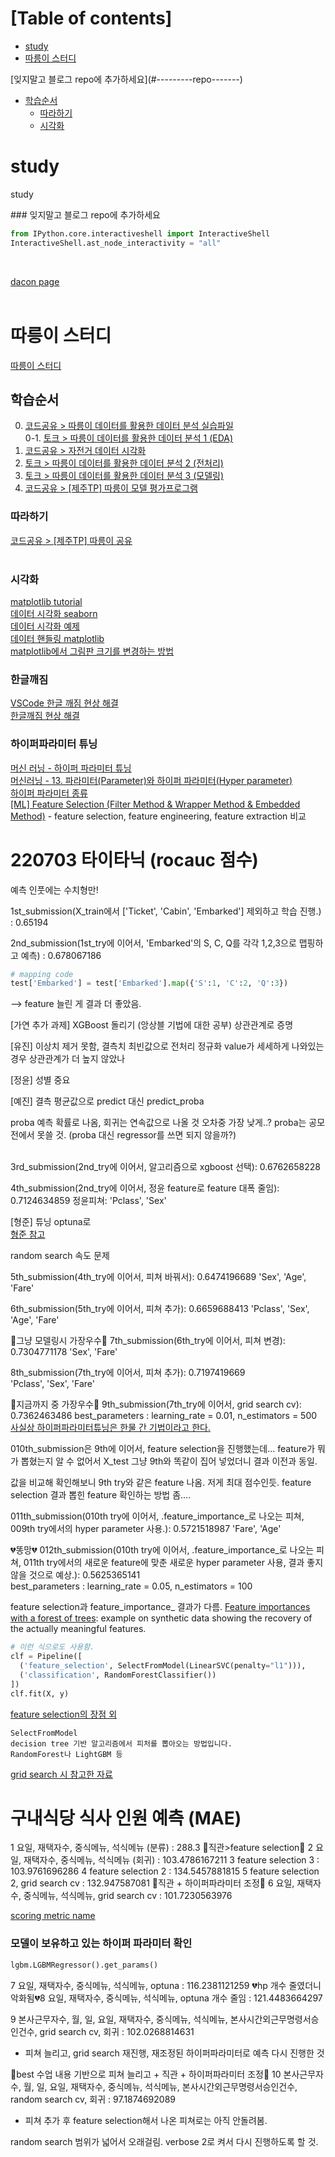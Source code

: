 # [Table of contents]
- [study](#study)
- [따릉이 스터디](#-------)
<!--->[잊지말고 블로그 repo에 추가하세요](#---------repo-------)<!--->
  * [학습순서](#----)
    + [따라하기](#----)
    + [시각화](#---)

# study
study
<br>

<!--->### 잊지말고 블로그 repo에 추가하세요<!--->


```python
from IPython.core.interactiveshell import InteractiveShell
InteractiveShell.ast_node_interactivity = "all"
```
<br>

[dacon page](https://dacon.io/competitions/official/235869/codeshare/4252?page=1&dtype=recent) <br>
<br>

# 따릉이 스터디
[따릉이 스터디](https://dacon.io/competitions/open/235576/overview/description) <br>

## 학습순서
0. [코드공유 > 따릉이 데이터를 활용한 데이터 분석 실습파일](https://dacon.io/competitions/open/235576/codeshare/1276?page=1&dtype=recent)<br>
0-1. [토크 > 따릉이 데이터를 활용한 데이터 분석 1 (EDA)](https://dacon.io/competitions/open/235576/talkboard/401060?page=1&dtype=recent) <br>
1. [코드공유 > 자전거 데이터 시각화](https://dacon.io/competitions/open/235576/codeshare/617?page=1&dtype=recent) <br>
2. [토크 > 따릉이 데이터를 활용한 데이터 분석 2 (전처리)](https://dacon.io/competitions/open/235576/talkboard/401061?page=1&dtype=recent) <br>
3. [토크 > 따릉이 데이터를 활용한 데이터 분석 3 (모델링)](https://dacon.io/competitions/open/235576/talkboard/401062?page=1&dtype=recent) <br>
4. [코드공유 > [제주TP] 따릉이 모델 평가프로그램](https://dacon.io/competitions/open/235576/codeshare/1545?page=1&dtype=recent) <br>

### 따라하기
[코드공유 > [제주TP] 따릉이 공유](https://dacon.io/competitions/open/235576/codeshare/1535?page=1&dtype=recent) <br>
<br>


### 시각화
[matplotlib tutorial](https://wikidocs.net/book/5011) <br>
[데이터 시각화 seaborn](https://wikidocs.net/86290) <br>
[데이터 시각화 예제](https://m.blog.naver.com/icbanq/222056484058) <br>
[데이터 핸들링 matplotlib](https://cool24151.tistory.com/16) <br>
[matplotlib에서 그림판 크기를 변경하는 방법](https://www.delftstack.com/ko/howto/matplotlib/how-to-change-the-figure-size-in-matplotlib/) <br>

### 한글깨짐
[VSCode 한글 깨짐 현상 해결](https://apple-py.tistory.com/entry/%EC%9B%8C%EB%93%9C-%ED%81%B4%EB%9D%BC%EC%9A%B0%EB%93%9C%EB%A5%BC-%ED%99%9C%EC%9A%A9%ED%95%9C-%EB%A6%AC%EB%B7%B0-%EB%8D%B0%EC%9D%B4%ED%84%B0-%EC%8B%9C%EA%B0%81%ED%99%94-%ED%94%84%EB%A1%9C%EC%A0%9D%ED%8A%B8-%EC%A0%9C-1%ED%8E%B8-Visual-Studio-Code%EC%97%90%EC%84%9C-Jupyter-Notebook-%EC%82%AC%EC%9A%A9%ED%95%98%EA%B8%B0) <br>
[한글깨짐 현상 해결](https://itisik.tistory.com/114)

### 하이퍼파라미터 튜닝
[머신 러닝 - 하이퍼 파라미터 튜닝](https://velog.io/@skarb4788/%EB%A8%B8%EC%8B%A0-%EB%9F%AC%EB%8B%9D-%ED%95%98%EC%9D%B4%ED%8D%BC-%ED%8C%8C%EB%9D%BC%EB%AF%B8%ED%84%B0-%ED%8A%9C%EB%8B%9D) <br>
[머신러닝 - 13. 파라미터(Parameter)와 하이퍼 파라미터(Hyper parameter)](https://bkshin.tistory.com/entry/%EB%A8%B8%EC%8B%A0%EB%9F%AC%EB%8B%9D-13-%ED%8C%8C%EB%9D%BC%EB%AF%B8%ED%84%B0Parameter%EC%99%80-%ED%95%98%EC%9D%B4%ED%8D%BC-%ED%8C%8C%EB%9D%BC%EB%AF%B8%ED%84%B0Hyper-parameter) <br>
[하이퍼 파라미터 종류](http://blog.skby.net/%ED%95%98%EC%9D%B4%ED%8D%BC%ED%8C%8C%EB%9D%BC%EB%AF%B8%ED%84%B0-hyperparameter/) <br>
[[ML] Feature Selection (Filter Method & Wrapper Method & Embedded Method)](https://wooono.tistory.com/249) - feature selection, feature engineering, feature extraction 비교<br>

# 220703 타이타닉 (rocauc 점수)
예측 인풋에는 수치형만! <br>

1st_submission(X_train에서 ['Ticket', 'Cabin', 'Embarked'] 제외하고 학습 진행.) : 0.65194 <br>

2nd_submission(1st_try에 이어서, 'Embarked'의 S, C, Q를 각각 1,2,3으로 맵핑하고 예측) : 0.678067186 <br>

```python
# mapping code
test['Embarked'] = test['Embarked'].map({'S':1, 'C':2, 'Q':3})
```

--> feature 늘린 게 결과 더 좋았음.

[가연 추가 과제]
XGBoost 돌리기 (앙상블 기법에 대한 공부)
상관관계로 증명

[유진]
이상치 제거 못함, 결측치 최빈값으로
전처리 정규화
value가 세세하게 나와있는 경우 상관관계가 더 높지 않았나

[정윤]
성별 중요

[예진]
결측 평균값으로
predict 대신 predict_proba

proba 예측 확률로 나옴, 회귀는 연속값으로 나올 것
오차중 가장 낮게..?
proba는 공모전에서 못쓸 것. (proba 대신 regressor를 쓰면 되지 않을까?)
<br>
<br>

3rd_submission(2nd_try에 이어서, 알고리즘으로 xgboost 선택): 0.6762658228 <br>

4th_submission(2nd_try에 이어서, 정윤 feature로 feature 대폭 줄임): 0.7124634859
정윤피쳐: 'Pclass', 'Sex'

[형준]
튜닝 optuna로 <br>
[형준 참고](https://velog.io/@lsmmay322/%ED%83%80%EC%9D%B4%ED%83%80%EB%8B%89-%EC%A0%9C%EB%8C%80%EB%A1%9C-%EB%B6%84%EC%84%9D%ED%95%B4%EB%B3%B4%EA%B8%B0#%EC%83%81%EA%B4%80%EA%B3%84%EC%88%98correlation) <br>

random search 속도 문제

5th_submission(4th_try에 이어서, 피쳐 바꿔서): 0.6474196689
'Sex', 'Age', 'Fare'

6th_submission(5th_try에 이어서, 피쳐 추가): 0.6659688413
'Pclass', 'Sex', 'Age', 'Fare'

💛그냥 모델링시 가장우수💛 7th_submission(6th_try에 이어서, 피쳐 변경): 0.7304771178
'Sex', 'Fare'

8th_submission(7th_try에 이어서, 피쳐 추가): 0.7197419669	
'Pclass', 'Sex', 'Fare'

💛지금까지 중 가장우수💛 9th_submission(7th_try에 이어서, grid search cv): 0.7362463486
best_parameters : learning_rate = 0.01, n_estimators = 500
[사실상 하이퍼파라미터튜닝은 한물 간 기법이라고 한다.](https://koreapy.tistory.com/940) <br>

010th_submission은 9th에 이어서, feature selection을 진행했는데... feature가 뭐가 뽑혔는지 알 수 없어서 X_test 그냥 9th와 똑같이 집어 넣었더니 결과 이전과 동일.

값을 비교해 확인해보니 9th try와 같은 feature 나옴. 저게 최대 점수인듯.
feature selection 결과 뽑힌 feature 확인하는 방법 좀....


011th_submission(010th try에 이어서, .feature_importance_로 나오는 피쳐, 009th try에서의 hyper parameter 사용.): 0.5721518987
'Fare', 'Age'

💔똥망💔 012th_submission(010th try에 이어서, .feature_importance_로 나오는 피쳐, 011th try에서의 새로운 feature에 맞춘 새로운 hyper parameter 사용, 결과 좋지 않을 것으로 예상.): 0.5625365141	
best_parameters : learning_rate = 0.05, n_estimators = 100

feature selection과 feature_importance_ 결과가 다름.
[Feature importances with a forest of trees](https://scikit-learn.org/stable/auto_examples/ensemble/plot_forest_importances.html#sphx-glr-auto-examples-ensemble-plot-forest-importances-py): example on synthetic data showing the recovery of the actually meaningful features.

```python
# 이런 식으로도 사용함.
clf = Pipeline([
  ('feature_selection', SelectFromModel(LinearSVC(penalty="l1"))),
  ('classification', RandomForestClassifier())
])
clf.fit(X, y)
```

[feature selection의 장점 외](https://subinium.github.io/feature-selection/) <br>
```
SelectFromModel
decision tree 기반 알고리즘에서 피처를 뽑아오는 방법입니다.
RandomForest나 LightGBM 등
```

[grid search 시 참고한 자료](https://blog.naver.com/PostView.nhn?isHttpsRedirect=true&blogId=healingview&logNo=221244848751&parentCategoryNo=&categoryNo=&viewDate=&isShowPopularPosts=false&from=postView)

# 구내식당 식사 인원 예측 (MAE)
1 요일, 재택자수, 중식메뉴, 석식메뉴 (분류) : 288.3
💛직관>feature selection💛 2 요일, 재택자수, 중식메뉴, 석식메뉴 (회귀) : 103.4786167211
3 feature selection 3 : 103.9761696286
4 feature selection 2 : 134.5457881815
5 feature selection 2, grid search cv : 132.947587081
💛직관 + 하이퍼파라미터 조정💛 6 요일, 재택자수, 중식메뉴, 석식메뉴, grid search cv : 101.7230563976

[scoring metric name](https://scikit-learn.org/stable/modules/model_evaluation.html#scoring-parameter) <br>

### 모델이 보유하고 있는 하이퍼 파라미터 확인
```python
lgbm.LGBMRegressor().get_params()
```

7 요일, 재택자수, 중식메뉴, 석식메뉴, optuna : 116.2381121259
💔hp 개수 줄였더니 악화됨💔8 요일, 재택자수, 중식메뉴, 석식메뉴, optuna 개수 줄임 : 121.4483664297
<br>

9 본사근무자수, 월, 일, 요일, 재택자수, 중식메뉴, 석식메뉴, 본사시간외근무명령서승인건수, grid search cv, 회귀 : 102.0268814631 <br>
- 피쳐 늘리고, grid search 재진행, 재조정된 하이퍼파라미터로 예측 다시 진행한 것 <br>

💛best 수업 내용 기반으로 피쳐 늘리고 + 직관 + 하이퍼파라미터 조정💛 10 본사근무자수, 월, 일, 요일, 재택자수, 중식메뉴, 석식메뉴, 본사시간외근무명령서승인건수, random search cv, 회귀 : 97.1874692089 <br>

- 피쳐 추가 후 feature selection해서 나온 피쳐로는 아직 안돌려봄. <br>

random search 범위가 넓어서 오래걸림. verbose 2로 켜서 다시 진행하도록 할 것. <br>

